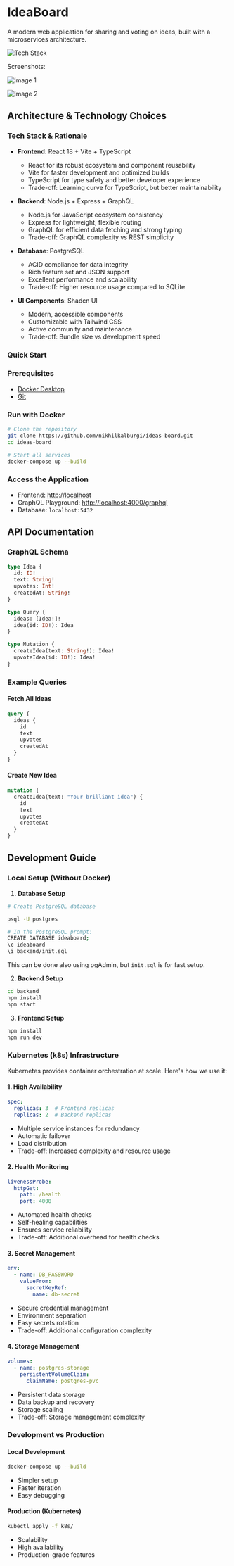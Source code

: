 # IdeaBoard

A modern web application for sharing and voting on ideas, built with a microservices architecture.

![Tech Stack](https://skillicons.dev/icons?i=react,nodejs,ts,graphql,postgres,docker)

Screenshots:

![image 1](https://img-getpocket.cdn.mozilla.net/296x148/smart/filters:format(jpeg):quality(60):no_upscale():strip_exif()/https%3A%2F%2Fs3.us-east-1.amazonaws.com%2Fpocket-curatedcorpusapi-prod-images%2F285f3c64-835d-45fa-86c9-3dac61931de2.jpeg)

![image 2](https://img-getpocket.cdn.mozilla.net/296x148/smart/filters:format(jpeg):quality(60):no_upscale():strip_exif()/https%3A%2F%2Fs3.us-east-1.amazonaws.com%2Fpocket-curatedcorpusapi-prod-images%2F285f3c64-835d-45fa-86c9-3dac61931de2.jpeg)

## Architecture & Technology Choices

### Tech Stack & Rationale

- **Frontend**: React 18 + Vite + TypeScript
  - React for its robust ecosystem and component reusability
  - Vite for faster development and optimized builds
  - TypeScript for type safety and better developer experience
  - Trade-off: Learning curve for TypeScript, but better maintainability

- **Backend**: Node.js + Express + GraphQL
  - Node.js for JavaScript ecosystem consistency
  - Express for lightweight, flexible routing
  - GraphQL for efficient data fetching and strong typing
  - Trade-off: GraphQL complexity vs REST simplicity

- **Database**: PostgreSQL
  - ACID compliance for data integrity
  - Rich feature set and JSON support
  - Excellent performance and scalability
  - Trade-off: Higher resource usage compared to SQLite

- **UI Components**: Shadcn UI
  - Modern, accessible components
  - Customizable with Tailwind CSS
  - Active community and maintenance
  - Trade-off: Bundle size vs development speed

### Quick Start

### Prerequisites

- [Docker Desktop](https://www.docker.com/products/docker-desktop/)
- [Git](https://git-scm.com/downloads)

### Run with Docker

```bash
# Clone the repository
git clone https://github.com/nikhilkalburgi/ideas-board.git
cd ideas-board

# Start all services
docker-compose up --build
```

### Access the Application

- Frontend: [http://localhost](http://localhost)
- GraphQL Playground: [http://localhost:4000/graphql](http://localhost:4000/graphql)
- Database: `localhost:5432`

## API Documentation

### GraphQL Schema

```graphql
type Idea {
  id: ID!
  text: String!
  upvotes: Int!
  createdAt: String!
}

type Query {
  ideas: [Idea!]!
  idea(id: ID!): Idea
}

type Mutation {
  createIdea(text: String!): Idea!
  upvoteIdea(id: ID!): Idea!
}
```

### Example Queries

#### Fetch All Ideas

```graphql
query {
  ideas {
    id
    text
    upvotes
    createdAt
  }
}
```

#### Create New Idea

```graphql
mutation {
  createIdea(text: "Your brilliant idea") {
    id
    text
    upvotes
    createdAt
  }
}
```

## Development Guide

### Local Setup (Without Docker)

1. **Database Setup**

```bash
# Create PostgreSQL database

psql -U postgres

# In the PostgreSQL prompt:
CREATE DATABASE ideaboard;
\c ideaboard
\i backend/init.sql
```

This can be done also using pgAdmin, but `init.sql` is for fast setup.

2. **Backend Setup**

```bash
cd backend
npm install
npm start
```

3. **Frontend Setup**

```bash
npm install
npm run dev
```

### Kubernetes (k8s) Infrastructure

Kubernetes provides container orchestration at scale. Here's how we use it:

#### 1. High Availability

```yaml
spec:
  replicas: 3  # Frontend replicas
  replicas: 2  # Backend replicas
```

- Multiple service instances for redundancy
- Automatic failover
- Load distribution
- Trade-off: Increased complexity and resource usage

#### 2. Health Monitoring

```yaml
livenessProbe:
  httpGet:
    path: /health
    port: 4000
```

- Automated health checks
- Self-healing capabilities
- Ensures service reliability
- Trade-off: Additional overhead for health checks

#### 3. Secret Management

```yaml
env:
  - name: DB_PASSWORD
    valueFrom:
      secretKeyRef:
        name: db-secret
```

- Secure credential management
- Environment separation
- Easy secrets rotation
- Trade-off: Additional configuration complexity

#### 4. Storage Management

```yaml
volumes:
  - name: postgres-storage
    persistentVolumeClaim:
      claimName: postgres-pvc
```

- Persistent data storage
- Data backup and recovery
- Storage scaling
- Trade-off: Storage management complexity

### Development vs Production

#### Local Development

```bash
docker-compose up --build
```

- Simpler setup
- Faster iteration
- Easy debugging

#### Production (Kubernetes)

```bash
kubectl apply -f k8s/
```

- Scalability
- High availability
- Production-grade features
